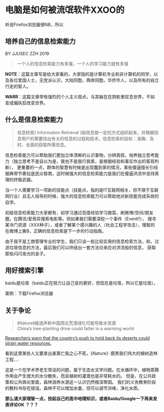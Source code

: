 # 电脑是如何被流氓软件XXOO的

听说Firefox浏览器很NB，所以

## 培养自己的信息检索能力

BY JJUSEC ZZH 2019

> 一个人的信息检索能力有多强，一个人的学习能力就有多强

**NOTE**：这篇文章写是给大家看的，大家指的是计算机专业和非计算机的同学，以及各位爱国人士，无党派认识，大陆同胞，两岸同胞，华侨华人，以及所有的自立行走的智人。

**WARR**：这篇文章带有强烈的个人主义观点，与其躲在在阴影里叹息世界，不如变成偏执狂改变世界。

## 什么是信息检索能力

> 信息检索( Information Retrieval )指信息按一定的方式组织起来，并根据信息用户的需要找出有关的信息的过程和技术。信息检索的目标：准确、及时、全面的获取所需信息。

信息检索能力可以帮助我们更加立体清晰的认识事物，分辨真假，培养独立思考能力（独立思考不是自以为是，我也不是我行我素，是根据经验和事实作出的客观判断），
更重要的一点，群体的智慧有时候是出现蠢到家的情况，某些傻逼擅长引经据典带节奏拉底民众智商，这时候强大的信息检索能力是我们在傻逼洪流中坚持真理的终极武器。

当一个人需要学习一项新的技能点（技能点，指的是IT互联网相关，但不限于互联网行业）且无人指导的时候，强大的信息检索能力可以帮助他对新技能完成系统的自学。

初级信息检索能力大家都有，如学习通过百度经验学习做菜，刷微博/空间/朋友圈，在腾讯/爱奇异搜索电影等。但如果我们需要深挖一个事件（Event!!），
搜寻某冷门资源（XXX种子），或者了解某个感兴趣的人（社会工程学攻击），理智的在微博上撕B，正确的信息检索是下一步的行动指南。

由于我不是工商管理专业的学生，我们只谈一些比较实用的信息检索方法，和，过滤垃圾信息的方法，最后我们可以终结出一套方法论来应对洪流般的信息，
获取那些闪闪发光的金子。

## 用好搜索引擎

baidu是垃圾（baidu正在努力让自己变的更好，但现在是垃圾，所以它是垃圾）。

案例：下载Firefox浏览器




## 关于争论

>《Nature》报道声称中国西北荒漠绿化可能导致水资源  
China’s tree-planting drive could falter in a warming world  
  
[Researchers warn that the country’s push to hold back its deserts could strain water resources.](https://www.nature.com/articles/d41586-019-02789-w)

看到这里某些人又要拿出美第亡我之心不死，《Nature》摸黑我们伟大的植树造林工程....

这是一个在学术界老生常谈的问题，属于生态水文学问题。在水循环中，植物蒸腾作用会产生很大的水分散失，而且植树的灌溉也是非常耗水的。
但是，在公共政策和公共舆论里面，森林涵养水源这一认识仍然根深蒂固。
我们的义务教育阶段的教科书存在错误。森林不可以增加水量，但可以调节洪峰，净化水质。

**那么请大家理智一点，捡起自己的高中地理知识，或者Baidu/Google一下再来发表评论OK ？？？**
